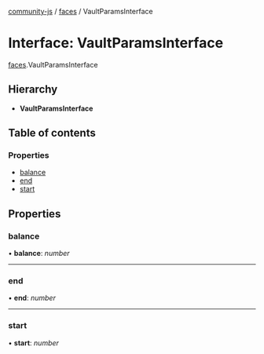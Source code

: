 [community-js](../README.md) / [faces](../modules/faces.md) / VaultParamsInterface

# Interface: VaultParamsInterface

[faces](../modules/faces.md).VaultParamsInterface

## Hierarchy

* **VaultParamsInterface**

## Table of contents

### Properties

- [balance](faces.vaultparamsinterface.md#balance)
- [end](faces.vaultparamsinterface.md#end)
- [start](faces.vaultparamsinterface.md#start)

## Properties

### balance

• **balance**: *number*

___

### end

• **end**: *number*

___

### start

• **start**: *number*
